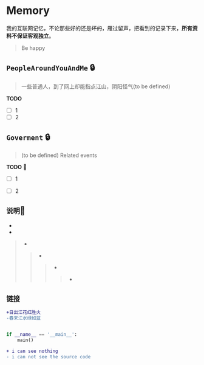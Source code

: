 # Memory

我的互联网记忆，不论那些好的还是~~坏的~~，雁过留声，把看到的记录下来，**所有资料不保证客观独立**。

> Be happy

## `PeopleAroundYouAndMe` :lock:

> 一些普通人，到了网上却能指点江山，阴阳怪气(to be defined)

**TODO**
- [ ] 1  
- [ ] 2

## `Goverment` :lock:

> (to be defined)
> Related events 

**TODO** :banana:

 - [ ] 1
 - [ ] 2


## `说明`:lollipop:
-

-

>-
>>-
>>>-
>>>
>>>>-

## `链接`


```diff
+日出江花红胜火
-春来江水绿如蓝
```

```python

if __name__ == '__main__':
	main()
```





```diff
+ i can see nothing 
- i can not see the source code
```

